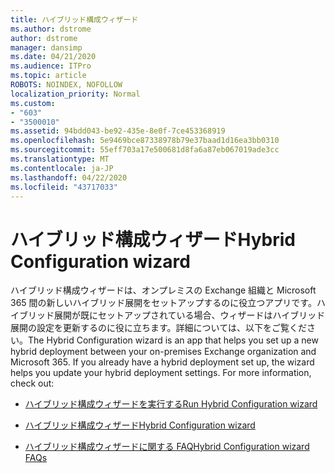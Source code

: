 ```yaml
---
title: ハイブリッド構成ウィザード
ms.author: dstrome
author: dstrome
manager: dansimp
ms.date: 04/21/2020
ms.audience: ITPro
ms.topic: article
ROBOTS: NOINDEX, NOFOLLOW
localization_priority: Normal
ms.custom:
- "603"
- "3500010"
ms.assetid: 94bdd043-be92-435e-8e0f-7ce453368919
ms.openlocfilehash: 5e9469bce87338978b79e37baad1d16ea3bb0310
ms.sourcegitcommit: 55eff703a17e500681d8fa6a87eb067019ade3cc
ms.translationtype: MT
ms.contentlocale: ja-JP
ms.lasthandoff: 04/22/2020
ms.locfileid: "43717033"
---
```

# <a name="hybrid-configuration-wizard"></a><span data-ttu-id="e91ca-102">ハイブリッド構成ウィザード</span><span class="sxs-lookup"><span data-stu-id="e91ca-102">Hybrid Configuration wizard</span></span>

<span data-ttu-id="e91ca-p101">ハイブリッド構成ウィザードは、オンプレミスの Exchange 組織と Microsoft 365 間の新しいハイブリッド展開をセットアップするのに役立つアプリです。ハイブリッド展開が既にセットアップされている場合、ウィザードはハイブリッド展開の設定を更新するのに役に立ちます。詳細については、以下をご覧ください。</span><span class="sxs-lookup"><span data-stu-id="e91ca-p101">The Hybrid Configuration wizard is an app that helps you set up a new hybrid deployment between your on-premises Exchange organization and Microsoft 365. If you already have a hybrid deployment set up, the wizard helps you update your hybrid deployment settings. For more information, check out:</span></span>
  
- [<span data-ttu-id="e91ca-106">ハイブリッド構成ウィザードを実行する</span><span class="sxs-lookup"><span data-stu-id="e91ca-106">Run Hybrid Configuration wizard</span></span>](https://technet.microsoft.com/library/mt595788%28v=exchg.150%29.aspx)

- [<span data-ttu-id="e91ca-107">ハイブリッド構成ウィザード</span><span class="sxs-lookup"><span data-stu-id="e91ca-107">Hybrid Configuration wizard</span></span>](https://technet.microsoft.com/library/hh529921%28v=exchg.150%29.aspx)

- [<span data-ttu-id="e91ca-108">ハイブリッド構成ウィザードに関する FAQ</span><span class="sxs-lookup"><span data-stu-id="e91ca-108">Hybrid Configuration wizard FAQs</span></span>](https://technet.microsoft.com/library/mt488940%28v=exchg.150%29.aspx)

